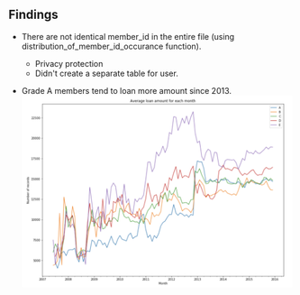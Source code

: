 ## Findings

* There are not identical member_id in the entire file (using distribution_of_member_id_occurance function).
    * Privacy protection
    * Didn't create a separate table for user.

* Grade A members tend to loan more amount since 2013.
![](avg_loan_amnt_changes.png)
